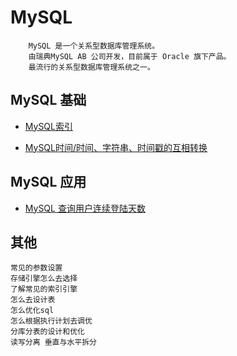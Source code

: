 # MySQL
```text
    MySQL 是一个关系型数据库管理系统。
    由瑞典MySQL AB 公司开发，目前属于 Oracle 旗下产品。
    最流行的关系型数据库管理系统之一。
```

## MySQL 基础

- [MySQL索引](./mysql-index.md)

- [MySQL时间/时间、字符串、时间戳的互相转换](./mysql-date.md)

## MySQL 应用

- [MySQL 查询用户连续登陆天数](./mysql-incessancydays.md)




## 其他

```text
常见的参数设置
存储引擎怎么去选择
了解常见的索引引擎
怎么去设计表
怎么优化sql
怎么根据执行计划去调优
分库分表的设计和优化
读写分离 垂直与水平拆分
```
